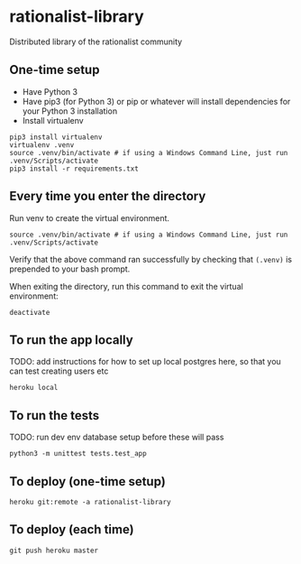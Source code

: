 rationalist-library
===

Distributed library of the rationalist community

One-time setup
---

- Have Python 3
- Have pip3 (for Python 3) or pip or whatever will install dependencies for your Python 3 installation
- Install virtualenv

```
pip3 install virtualenv
virtualenv .venv
source .venv/bin/activate # if using a Windows Command Line, just run .venv/Scripts/activate
pip3 install -r requirements.txt
```

Every time you enter the directory
---

Run venv to create the virtual environment.

```
source .venv/bin/activate # if using a Windows Command Line, just run .venv/Scripts/activate
```

Verify that the above command ran successfully by checking that `(.venv)` is prepended to your bash prompt.

When exiting the directory, run this command to exit the virtual environment:

```
deactivate
```

To run the app locally
---
TODO: add instructions for how to set up local postgres here, so that you can test creating users etc

```
heroku local
```

To run the tests
---
TODO: run dev env database setup before these will pass

```
python3 -m unittest tests.test_app
```

To deploy (one-time setup)
---

```
heroku git:remote -a rationalist-library
```

To deploy (each time)
---

```
git push heroku master
```
